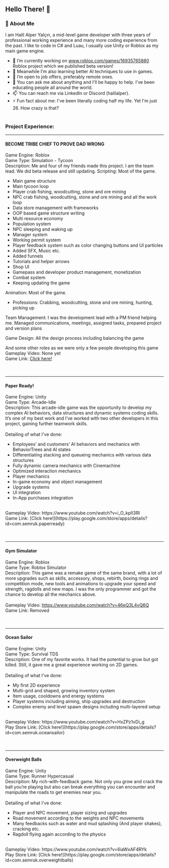 ## Hello There! 👋

### 🚀 About Me
I am Halil Alper Yalçın, a mid-level game developer with three years of professional working experience and many more coding experience from the past. I like to code in C# and Luau, I usually use Unity or Roblox as my main game engine.

- 🔭 I’m currently working on www.roblox.com/games/16935765880 Roblox project which we published beta version!
- 🌱 Meanwhile I’m also learning better AI techniques to use in games.
- 💼 I’m open to job offers, preferably remote ones.
- 💬 You can ask me about anything and I'll be happy to help. I've been educating people all around the world.
- 📫 You can reach me via LinkedIn or Discord (halilalper).
- ⚡ Fun fact about me: I've been literally coding half my life. Yet I'm just 26. How crazy is that?
<br /><br />
### Project Experience:
---

#### BECOME TRIBE CHIEF TO PROVE DAD WRONG
Game Engine: Roblox<br />
Game Type: Simulation - Tycoon<br />
Description: Me and four of my friends made this project. I am the team lead. We did beta release and still updating.
Scripting: Most of the game.
- Main game structure
- Main tycoon loop
- Player crab fishing, woodcutting, stone and ore mining
- NPC crab fishing, woodcutting, stone and ore mining and all the work loop
- Data store management with frameworks
- OOP based game structure writing
- Multi resource economy
- Population system
- NPC sleeping and waking up
- Manager system
- Working permit system
- Player feedback system such as color changing buttons and UI particles
- Added SFX, Music etc.
- Added funnels
- Tutorials and helper arrows
- Shop UI
- Gamepass and developer product management, monetization
- Combat system
- Keeping updating the game

Animation: Most of the game.
- Professions: Crabbing, woodcutting, stone and ore mining, hunting, picking up

Team Management: I was the development lead with a PM friend helping me. Managed communications, meetings, assigned tasks, prepared project and version plans

Game Design: All the design process including balancing the game

And some other roles as we were only a few people developing this game
<br />
Gameplay Video: None yet <br />
Game Link: [Click here!](https://www.roblox.com/games/16935765880/COMBAT-BECOME-TRIBE-CHIEF-TO-PROVE-DAD-WRONG#!/about) <br /><br /><br />

---

#### Paper Ready!
Game Engine: Unity<br />
Game Type: Arcade-Idle<br />
Description: This arcade-idle game was the opportunity to develop my complex AI behaviors, data structures and dynamic systems coding skills. It’s one of my best work and I’ve worked with two other developers in this project, gaining further teamwork skills. <br /> <br />
Detailing of what I've done:
-	Employees’ and customers’ AI behaviors and mechanics with BehaviorTrees and AI states
-	Differentiating stacking and queueing mechanics with various data structures
-	Fully dynamic camera mechanics with Cinemachine
-	Optimized interaction mechanics
-	Player mechanics
-	In-game economy and object management
-	Upgrade systems
-	UI integration
-	In-App purchases integration
<br />
Gameplay Video: https://www.youtube.com/watch?v=i_O_kpII3RI <br />
Game Link: [Click here!](https://play.google.com/store/apps/details?id=com.semruk.paperready) <br /><br /><br />

---

#### Gym Simulator
Game Engine: Roblox <br />
Game Type: Roblox Simulator <br />
Description: This game was a remake game of the same brand, with a lot of more upgrades such as skills, accessory, shops, rebirth, boxing rings and competition mode, new tools and animations to upgrade your speed and strength, ragdolls and new maps. I was the only programmer and got the chance to develop all the mechanics above. <br /><br />
Gameplay Video: https://www.youtube.com/watch?v=46eQ3L4vQ6Q <br />
Game Link: Removed <br /><br /><br />

---

#### Ocean Sailor
Game Engine: Unity <br />
Game Type: Survival TDS <br />
Description: One of my favorite works. It had the potential to grow but got killed. Still, it gave me a great experience working on 2D games. <br /><br />
Detailing of what I've done:
-	My first 2D experience
-	Multi-grid and shaped, growing inventory system
-	Item usage, cooldowns and energy systems
-	Player systems including aiming, ship upgrades and destruction
-	Complex enemy and level spawn designs including multi-layered setup
<br />
Gameplay Video: https://www.youtube.com/watch?v=HxZPz1vDi_g <br />
Play Store Link: [Click here!](https://play.google.com/store/apps/details?id=com.semruk.oceansailor) <br /><br /><br />

---

#### Overweight Balls
Game Engine: Unity <br />
Game Type: Runner Hypercasual <br />
Description: My rich-with-feedback game. Not only you grow and crack the ball you’re playing but also can break everything you can encounter and manipulate the roads to get enemies near you. <br /><br />
Detailing of what I've done:
-	Player and NPC movement, player sizing and upgrades
-	Road movement according to the weights and NPC movements
-	Many feedbacks such as water and mud splashing (And player shakes), cracking etc. 
-	Ragdoll flying again according to the physics
<br />
Gameplay Video: https://www.youtube.com/watch?v=6iaWxAF4RYk <br />
Play Store Link: [Click here!](https://play.google.com/store/apps/details?id=com.semruk.overweightballs)


<!--
**HalilAlper/HalilAlper** is a ✨ _special_ ✨ repository because its `README.md` (this file) appears on your GitHub profile.

Here are some ideas to get you started:

- 🔭 I’m currently working on ...
- 🌱 I’m currently learning ...
- 👯 I’m looking to collaborate on ...
- 🤔 I’m looking for help with ...
- 💬 Ask me about ...
- 📫 How to reach me: ...
- 😄 Pronouns: ...
- ⚡ Fun fact: ...
-->
